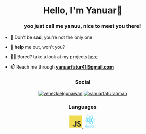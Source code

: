 <h1 align="center">Hello, I'm Yanuar👋</h1>
<h3 align="center">yoo just call me yanuu, nice to meet you there!</h3>
  

- 🔭 Don't be **sad**, you're not the only one

- 🤝 **help** me out, won't you?

- 👨‍💻 Bored? take a look at my projects [here](https://yanuarfa.my.id)

- 📫 Reach me through **yanuarfatur41@gmail.com**

<h3 align="center">Social</h3>
<p align="center">
 <a href="https://dev.to/yanuarfa" target="blank"><img align="center" src="https://raw.githubusercontent.com/rahuldkjain/github-profile-readme-generator/master/src/images/icons/Social/devto.svg" alt="yehezkielgunawan" height="30" width="40" /></a>
<a href="https://linkedin.com/in/yanuarfaturahman" target="blank"><img align="center" src="https://raw.githubusercontent.com/rahuldkjain/github-profile-readme-generator/master/src/images/icons/Social/linked-in-alt.svg" alt="yanuarfaturahman" height="30" width="40" /></a>
</p>

<h3 align="center">Languages</h3>
<p align="center"> <a href="https://javascript.com" target="_blank" rel="noreferrer"> <img src="https://raw.githubusercontent.com/devicons/devicon/master/icons/javascript/javascript-original.svg" alt="javascript" width="40" height="40"/> </a> <a href="https://www.python.org" target="_blank" rel="noreferrer"> </a> <a href="https://reactjs.org/" target="_blank" rel="noreferrer"> <img src="https://raw.githubusercontent.com/devicons/devicon/master/icons/react/react-original-wordmark.svg" alt="react" width="40" height="40"/> </a> </p>

